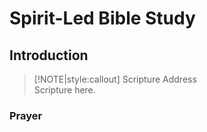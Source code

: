 # Spirit-Led Bible Study

## Introduction

>[!NOTE|style:callout]
>Scripture Address  
>Scripture here.

### Prayer

